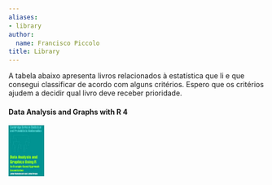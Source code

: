 ```yaml
---
aliases:
- library
author:
  name: Francisco Piccolo
title: Library
---
```


A tabela abaixo apresenta livros relacionados à estatística que li e que consegui classificar de acordo com alguns critérios. Espero que os critérios ajudem a decidir qual livro deve receber prioridade.

#### **Data Analysis and Graphs with R 4**

<img src="/images/library_images/data_analysis_and_graphics_using_R.jpg"
     alt="Capa"
     style="float: left; widh: 100px; height: 100px" />


